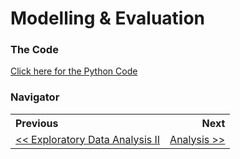 # Modelling & Evaluation

















### The Code

[Click here for the Python Code](/notebooks/3.0-ced-modelling.ipynb)

### Navigator

<table>
    <th align='left'>Previous</th>
    <th align='right'>Next</th>
    <tr>
    	<td align='left'><a href="eda2.md#eda"><< Exploratory Data Analysis II</a></td>
    	<td align='right'><a href="analysis.md#eda">Analysis >></a></td>
    </tr>
</table>

